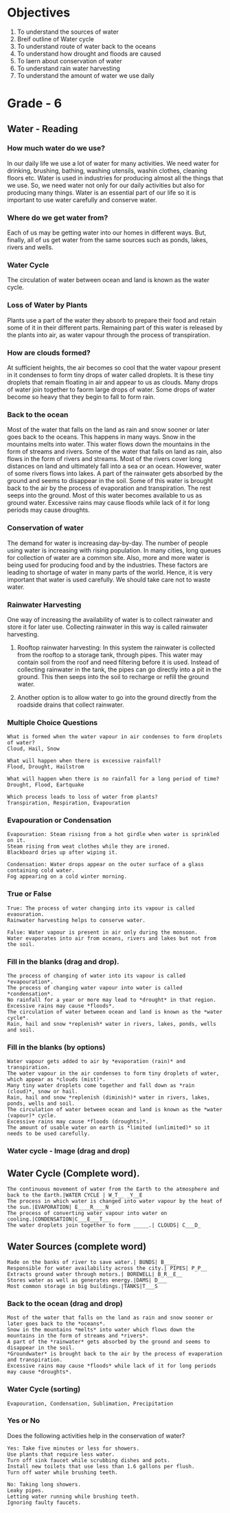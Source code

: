 # Objectives

1. To understand the sources of water
2. Breif outline of Water cycle 
3. To understand route of water back to the oceans 
4. To understand how drought and floods are caused
5. To laern about conservation of water
6. To understand rain water harvesting
7. To understand the amount of water we use daily

# Grade - 6

## Water - Reading

### How much water do we use?
In our daily life we use a lot of water for many activities. We need water for drinking, brushing, bathing, washing utensils, washin clothes, cleaning floors etc. Water is used in industries for producing almost all the things that we use. So, we need water not only for our daily activities but also for producing many things. Water is an essential part of our life so it is important to use water carefully and conserve water.


### Where do we get water from?
Each of us may be getting water into our homes in different ways. But, finally, all of us get water from the same sources such as ponds, lakes, rivers and wells.

### Water Cycle
The circulation of water between ocean and land is known as the water cycle. 

### Loss of Water by Plants
Plants use a part of the water they absorb to prepare their food and retain some of it in their different parts. Remaining part of this water is released by the plants into air, as water vapour through the process of transpiration.

### How are clouds formed? 
At sufficient heights, the air becomes so cool that the water vapour present in it condenses to form tiny drops of water called droplets. It is these tiny droplets that remain floating in air and appear to us as clouds. Many drops of water join together to faorm large drops of water. Some drops of water become so heavy that they begin to fall to form rain.

### Back to the ocean
Most of the water that falls on the land as rain and snow sooner or later goes back to the oceans. This happens in many ways. Snow in the mountains melts into water. This water flows down the mountains in the form of streams and rivers. Some of the water that falls on land as rain, also flows in the form of rivers and streams. Most of the rivers cover long distances on land and ultimately fall into a sea or an ocean. However, water of some rivers flows into lakes. A part of the rainwater gets absorbed by the ground and seems to disappear in the soil. Some of this water is brought back to the air by the process of evaporation and transpiration. The rest seeps into the ground. Most of this water becomes available to us as ground water. Excessive rains may cause floods while lack of it for long periods may cause droughts.

### Conservation of water
The demand for water is increasing day-by-day. The number of people using water is increasing with rising population. In many cities, long queues for collection of water are a common site. Also, more and more water is being used for producing food and by the industries. These factors are leading to shortage of water in many parts of the world. Hence, it is very important that water is used carefully. We should take care not to waste water.

### Rainwater Harvesting
One way of increasing the availability of water is to collect rainwater and store it for later use. Collecting rainwater in this way is called rainwater harvesting.

1. Rooftop rainwater harvesting: In this system the rainwater is collected from the rooftop to a storage tank, through pipes. This water may contain soil from the roof and need filtering before it is used. Instead of collecting rainwater in the tank, the pipes can go directly into a pit in the ground. This then seeps into the soil to recharge or refill the ground water.

2. Another option is to allow water to go into the ground directly from the roadside drains that collect rainwater.


### Multiple Choice Questions 

```
What is formed when the water vapour in air condenses to form droplets of water?
Cloud, Hail, Snow

What will happen when there is excessive rainfall?
Flood, Drought, Hailstrom

What will happen when there is no rainfall for a long period of time?
Drought, Flood, Eartquake

Which process leads to loss of water from plants?
Transpiration, Respiration, Evapouration
```
### Evapouration or Condensation

```
Evapouration: Steam risisng from a hot girdle when water is sprinkled on it.
Steam rising from weat clothes while they are ironed.
Blackboard dries up after wiping it.

Condensation: Water drops appear on the outer surface of a glass containing cold water.
Fog appearing on a cold winter morning.
```

### True or False

```
True: The process of water changing into its vapour is called evaouration.
Rainwater harvesting helps to conserve water.

False: Water vapour is present in air only during the monsoon. 
Water evaporates into air from oceans, rivers and lakes but not from the soil.
```

### Fill in the blanks (drag and drop).
```
The process of changing of water into its vapour is called *evapouration*.
The process of changing water vapour into water is called *condensation*.
No rainfall for a year or more may lead to *drought* in that region.
Excessive rains may cause *floods*.
The circulation of water between ocean and land is known as the *water cycle*.
Rain, hail and snow *replenish* water in rivers, lakes, ponds, wells and soil.
```
### Fill in the blanks (by options)

```
Water vapour gets added to air by *evaporation (rain)* and transpiration.
The water vapour in the air condenses to form tiny droplets of water, which appear as *clouds (mist)*. 
Many tiny water droplets come together and fall down as *rain (cloud)*, snow or hail.
Rain, hail and snow *replenish (diminish)* water in rivers, lakes, ponds, wells and soil.
The circulation of water between ocean and land is known as the *water (vapour)* cycle.
Excessive rains may cause *floods (droughts)*.
The amount of usable water on earth is *limited (unlimited)* so it needs to be used carefully.
```
### Water cycle - Image (drag and drop)

## Water Cycle (Complete word).
```
The continuous movement of water from the Earth to the atmosphere and back to the Earth.|WATER CYCLE | W_T__ _Y__E
The process in which water is changed into water vapour by the heat of the sun.|EVAPORATION| E____R____N
The process of converting water vapour into water on cooling.|CONDENSATION|C___E___T___
The water droplets join together to form _____.| CLOUDS| C___D_
```
## Water Sources (complete word)
```
Made on the banks of river to save water.| BUNDS| B____
Responsible for water availability across the city.| PIPES| P_P__
Extracts ground water through motors.| BOREWELL| B_R__E__
Stores water as well as generates energy.|DAMS| D___
Most common storage in big buildings.|TANKS|T___S
```
### Back to the ocean (drag and drop)
```
Most of the water that falls on the land as rain and snow sooner or later goes back to the *oceans*.
Snow in the mountains *melts* into water which flows down the mountains in the form of streams and *rivers*.
A part of the *rainwater* gets absorbed by the ground and seems to disappear in the soil.
*Groundwater* is brought back to the air by the process of evaporation and transpiration. 
Excessive rains may cause *floods* while lack of it for long periods may cause *droughts*.
```
### Water Cycle (sorting)
```
Evapouration, Condensation, Sublimation, Precipitation
```
### Yes or No 
Does the following activities help in the conservation of water?
```
Yes: Take five minutes or less for showers.
Use plants that require less water.
Turn off sink faucet while scrubbing dishes and pots.
Install new toilets that use less than 1.6 gallons per flush.
Turn off water while brushing teeth.

No: Taking long showers.
Leaky pipes.
Letting water running while brushing teeth.
Ignoring faulty faucets.
```

